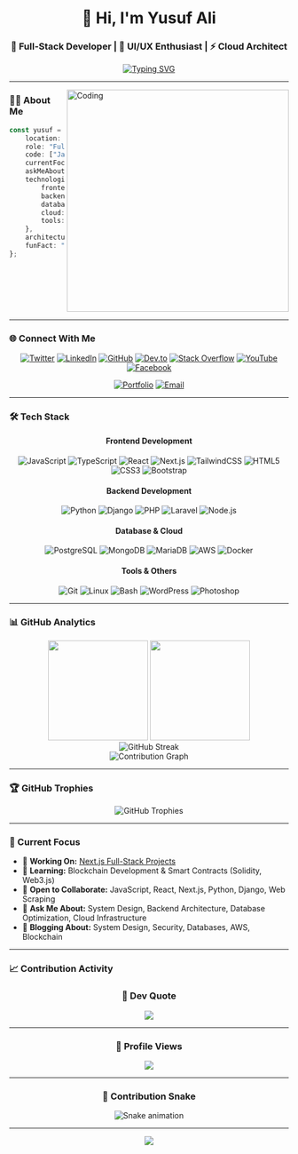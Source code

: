 <div align="center">

# 👋 Hi, I'm Yusuf Ali

### 🚀 Full-Stack Developer | 🎨 UI/UX Enthusiast | ⚡ Cloud Architect

[![Typing SVG](https://readme-typing-svg.demolab.com?font=Fira+Code&weight=600&size=22&duration=3000&pause=1000&color=3B82F6&center=true&vCenter=true&width=600&lines=Building+Scalable+Web+Applications;Crafting+Beautiful+User+Experiences;Exploring+Blockchain+%26+Web3;Always+Learning%2C+Always+Growing)](https://git.io/typing-svg)

</div>

---

<img align="right" alt="Coding" width="400" src="https://raw.githubusercontent.com/abhisheknaiidu/abhisheknaiidu/master/code.gif">

### 🧑‍💻 About Me

```typescript
const yusuf = {
    location: "Dhaka, Bangladesh 🇧🇩",
    role: "Full-Stack Developer",
    code: ["JavaScript", "TypeScript", "Python", "PHP"],
    currentFocus: "Blockchain & Smart Contracts",
    askMeAbout: ["Web Dev", "System Design", "UI/UX", "Cloud"],
    technologies: {
        frontend: ["React", "Next.js", "Tailwind CSS"],
        backend: ["Django", "Laravel", "Node.js"],
        databases: ["PostgreSQL", "MongoDB", "MariaDB"],
        cloud: ["AWS", "Vercel", "Docker"],
        tools: ["Git", "Linux", "Bash"]
    },
    architecture: ["Microservices", "Event-Driven", "Distributed Systems"],
    funFact: "I'm secretly a penguin lover 🐧 (shhh!)"
};
```

<br clear="right"/>

---

### 🌐 Connect With Me

<div align="center">

[![Twitter](https://img.shields.io/badge/Twitter-1DA1F2?style=for-the-badge&logo=twitter&logoColor=white)](https://twitter.com/EsrafilSaikot)
[![LinkedIn](https://img.shields.io/badge/LinkedIn-0077B5?style=for-the-badge&logo=linkedin&logoColor=white)](https://linkedin.com/in/yusuf-ali-16b890216/)
[![GitHub](https://img.shields.io/badge/GitHub-100000?style=for-the-badge&logo=github&logoColor=white)](https://github.com/yusufdupsc1)
[![Dev.to](https://img.shields.io/badge/dev.to-0A0A0A?style=for-the-badge&logo=devdotto&logoColor=white)](https://dev.to/yusufdupsc1)
[![Stack Overflow](https://img.shields.io/badge/Stack_Overflow-FE7A16?style=for-the-badge&logo=stack-overflow&logoColor=white)](https://stackoverflow.com/users/22302835/yusuf-ali)
[![YouTube](https://img.shields.io/badge/YouTube-FF0000?style=for-the-badge&logo=youtube&logoColor=white)](https://www.youtube.com/channel/UC3rck9PkVZw4-WhO6IfIieg)
[![Facebook](https://img.shields.io/badge/Facebook-1877F2?style=for-the-badge&logo=facebook&logoColor=white)](https://www.facebook.com/profile.php?id=100007791609164)

[![Portfolio](https://img.shields.io/badge/Portfolio-000000?style=for-the-badge&logo=vercel&logoColor=white)](https://ali-3d-portfolio.vercel.app)
[![Email](https://img.shields.io/badge/Email-D14836?style=for-the-badge&logo=gmail&logoColor=white)](mailto:yusufdupsc1@gmail.com)

</div>

---

### 🛠️ Tech Stack

<div align="center">

#### Frontend Development
![JavaScript](https://img.shields.io/badge/JavaScript-F7DF1E?style=for-the-badge&logo=javascript&logoColor=black)
![TypeScript](https://img.shields.io/badge/TypeScript-007ACC?style=for-the-badge&logo=typescript&logoColor=white)
![React](https://img.shields.io/badge/React-20232A?style=for-the-badge&logo=react&logoColor=61DAFB)
![Next.js](https://img.shields.io/badge/Next.js-000000?style=for-the-badge&logo=nextdotjs&logoColor=white)
![TailwindCSS](https://img.shields.io/badge/Tailwind_CSS-38B2AC?style=for-the-badge&logo=tailwind-css&logoColor=white)
![HTML5](https://img.shields.io/badge/HTML5-E34F26?style=for-the-badge&logo=html5&logoColor=white)
![CSS3](https://img.shields.io/badge/CSS3-1572B6?style=for-the-badge&logo=css3&logoColor=white)
![Bootstrap](https://img.shields.io/badge/Bootstrap-563D7C?style=for-the-badge&logo=bootstrap&logoColor=white)

#### Backend Development
![Python](https://img.shields.io/badge/Python-3776AB?style=for-the-badge&logo=python&logoColor=white)
![Django](https://img.shields.io/badge/Django-092E20?style=for-the-badge&logo=django&logoColor=white)
![PHP](https://img.shields.io/badge/PHP-777BB4?style=for-the-badge&logo=php&logoColor=white)
![Laravel](https://img.shields.io/badge/Laravel-FF2D20?style=for-the-badge&logo=laravel&logoColor=white)
![Node.js](https://img.shields.io/badge/Node.js-43853D?style=for-the-badge&logo=nodedotjs&logoColor=white)

#### Database & Cloud
![PostgreSQL](https://img.shields.io/badge/PostgreSQL-316192?style=for-the-badge&logo=postgresql&logoColor=white)
![MongoDB](https://img.shields.io/badge/MongoDB-4EA94B?style=for-the-badge&logo=mongodb&logoColor=white)
![MariaDB](https://img.shields.io/badge/MariaDB-003545?style=for-the-badge&logo=mariadb&logoColor=white)
![AWS](https://img.shields.io/badge/Amazon_AWS-232F3E?style=for-the-badge&logo=amazon-aws&logoColor=white)
![Docker](https://img.shields.io/badge/Docker-2496ED?style=for-the-badge&logo=docker&logoColor=white)

#### Tools & Others
![Git](https://img.shields.io/badge/Git-F05032?style=for-the-badge&logo=git&logoColor=white)
![Linux](https://img.shields.io/badge/Linux-FCC624?style=for-the-badge&logo=linux&logoColor=black)
![Bash](https://img.shields.io/badge/Bash-4EAA25?style=for-the-badge&logo=gnu-bash&logoColor=white)
![WordPress](https://img.shields.io/badge/WordPress-21759B?style=for-the-badge&logo=wordpress&logoColor=white)
![Photoshop](https://img.shields.io/badge/Adobe%20Photoshop-31A8FF?style=for-the-badge&logo=adobe-photoshop&logoColor=white)

</div>

---

### 📊 GitHub Analytics

<div align="center">
  <img height="180em" src="https://github-readme-stats.vercel.app/api?username=yusufdupsc1&show_icons=true&theme=tokyonight&include_all_commits=true&count_private=true&hide_border=true&bg_color=0D1117&title_color=58A6FF&icon_color=1F6FEB&text_color=C9D1D9"/>
  <img height="180em" src="https://github-readme-stats.vercel.app/api/top-langs/?username=yusufdupsc1&layout=compact&langs_count=8&theme=tokyonight&hide_border=true&bg_color=0D1117&title_color=58A6FF&text_color=C9D1D9"/>
</div>

<div align="center">
  <img src="https://github-readme-streak-stats.herokuapp.com/?user=yusufdupsc1&theme=tokyonight&hide_border=true&background=0D1117&stroke=58A6FF&ring=58A6FF&fire=FF6B6B&currStreakLabel=C9D1D9" alt="GitHub Streak"/>
</div>

<div align="center">
  <img src="https://github-readme-activity-graph.vercel.app/graph?username=yusufdupsc1&theme=tokyo-night&hide_border=true&bg_color=0D1117&color=58A6FF&line=1F6FEB&point=C9D1D9" alt="Contribution Graph"/>
</div>

---

### 🏆 GitHub Trophies

<div align="center">
  <img src="https://github-profile-trophy.vercel.app/?username=yusufdupsc1&theme=tokyonight&no-frame=true&no-bg=true&column=7&margin-w=15&margin-h=15" alt="GitHub Trophies"/>
</div>

---

### 💼 Current Focus

- 🔭 **Working On:** [Next.js Full-Stack Projects](https://ali-fullstact-nextjs-yusufdupsc1.vercel.app)
- 🌱 **Learning:** Blockchain Development & Smart Contracts (Solidity, Web3.js)
- 👯 **Open to Collaborate:** JavaScript, React, Next.js, Python, Django, Web Scraping
- 💬 **Ask Me About:** System Design, Backend Architecture, Database Optimization, Cloud Infrastructure
- 📝 **Blogging About:** System Design, Security, Databases, AWS, Blockchain

---

### 📈 Contribution Activity

<!--START_SECTION:activity-->
<!--END_SECTION:activity-->

<div align="center">

### 💭 Dev Quote

![](https://quotes-github-readme.vercel.app/api?type=horizontal&theme=tokyonight)

---

### 👀 Profile Views

![](https://komarev.com/ghpvc/?username=yusufdupsc1&color=blueviolet&style=for-the-badge)

---

### 🐍 Contribution Snake

![Snake animation](https://raw.githubusercontent.com/yusufdupsc1/yusufdupsc1/output/github-contribution-grid-snake-dark.svg)

---

<img src="https://capsule-render.vercel.app/api?type=waving&color=gradient&height=100&section=footer"/>

</div>
